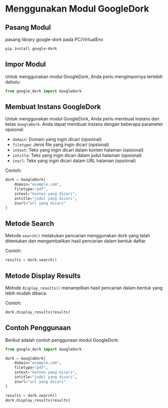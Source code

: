 **Menggunakan Modul GoogleDork**
=============================

**Pasang Modul**
---------------
pasang library google-dork pada PC/VirtualEnv

```bash
pip install google-dork
```

**Impor Modul**
---------------

Untuk menggunakan modul GoogleDork, Anda perlu mengimpornya terlebih dahulu:
```python
from google_dork import GoogleDork
```
**Membuat Instans GoogleDork**
-----------------------------

Untuk menggunakan modul GoogleDork, Anda perlu membuat instans dari kelas `GoogleDork`. Anda dapat membuat instans dengan beberapa parameter opsional:

* `domain`: Domain yang ingin dicari (opsional)
* `filetype`: Jenis file yang ingin dicari (opsional)
* `intext`: Teks yang ingin dicari dalam konten halaman (opsional)
* `intitle`: Teks yang ingin dicari dalam judul halaman (opsional)
* `inurl`: Teks yang ingin dicari dalam URL halaman (opsional)

Contoh:
```python
dork = GoogleDork(
    domain="example.com",
    filetype="pdf",
    intext="konten yang dicari",
    intitle="judul yang dicari",
    inurl="url yang dicari"
)
```
**Metode Search**
-----------------

Metode `search()` melakukan pencarian menggunakan dork yang telah ditentukan dan mengembalikan hasil pencarian dalam bentuk daftar.

Contoh:
```python
results = dork.search()
```
**Metode Display Results**
-------------------------

Metode `display_results()` menampilkan hasil pencarian dalam bentuk yang lebih mudah dibaca.

Contoh:
```python
dork.display_results(results)
```
**Contoh Penggunaan**
----------------------

Berikut adalah contoh penggunaan modul GoogleDork:
```python
from google_dork import GoogleDork

dork = GoogleDork(
    domain="example.com",
    filetype="pdf",
    intext="konten yang dicari",
    intitle="judul yang dicari",
    inurl="url yang dicari"
)

results = dork.search()
dork.display_results(results)
```
